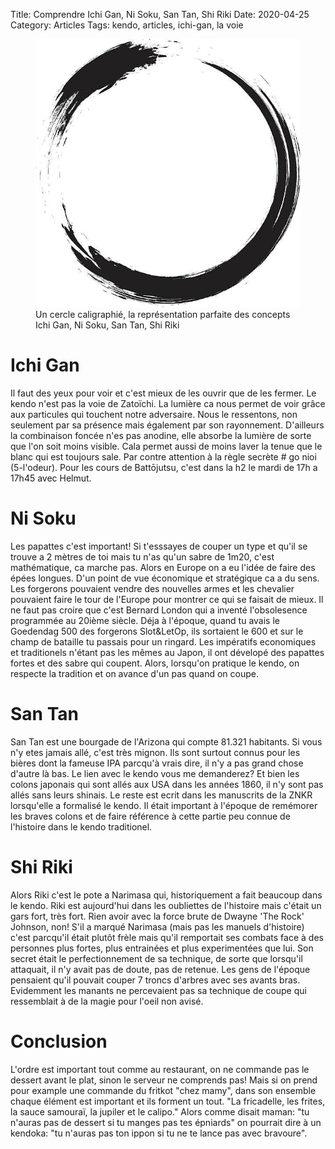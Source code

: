 Title: Comprendre Ichi Gan, Ni Soku, San Tan, Shi Riki
Date: 2020-04-25
Category: Articles
Tags: kendo, articles, ichi-gan, la voie


<figure class="article">
	<img class="img-fluid" src="./assets/circle.jpg" alt="cercle en caligraphie japonaise" />
	<figcaption>Un cercle caligraphié, la représentation parfaite des concepts Ichi Gan, Ni Soku, San Tan, Shi Riki</figcaption>
</figure>

# Ichi Gan 

Il faut des yeux pour voir et c'est mieux de les ouvrir que de les fermer. Le kendo n'est pas la voie de Zatoïchi. La lumière ca nous permet de voir grâce aux particules qui touchent notre adversaire. Nous le ressentons, non seulement par sa présence mais également par son rayonnement. D'ailleurs la combinaison 
foncée n'es pas anodine, elle absorbe la lumière de sorte que l'on soit moins visible. Cala permet aussi de moins laver la tenue que le blanc qui est toujours sale. Par contre attention à la règle secrète # go nioi (5-l'odeur). Pour les cours de Battōjutsu, c'est dans la h2 le mardi de 17h a 17h45 avec Helmut.

# Ni Soku 

Les papattes c'est important! Si t'esssayes de couper un type et qu'il se trouve a 2 mètres de toi mais tu n'as qu'un sabre de 1m20, c'est mathématique, ca marche pas.
Alors en Europe on a eu l'idée de faire des épées longues. D'un point de vue économique et stratégique ca a du sens. Les forgerons pouvaient vendre des nouvelles armes et les chevalier pouvaient faire le tour de l'Europe pour montrer ce qui se faisait de mieux. Il ne faut pas croire que c'est Bernard London qui a inventé l'obsolesence programmée au 20ième siècle. Déja à l'époque, quand tu avais le Goedendag 500 des forgerons Slot&LetOp, ils sortaient le 600 et sur le champ de bataille tu passais pour un ringard. Les impératifs economiques et traditionels n'étant pas les mêmes au Japon, il ont dévelopé des papattes fortes et des sabre qui coupent.
Alors, lorsqu'on pratique le kendo, on respecte la tradition et on avance d'un pas quand on coupe.


# San Tan

San Tan est une bourgade de l'Arizona qui compte 81.321 habitants. Si vous n'y etes jamais allé, c'est très mignon. Ils sont surtout connus pour les bières dont la fameuse IPA parcqu'à vrais dire, il n'y a pas grand chose d'autre là bas. 
Le lien avec le kendo vous me demanderez? Et bien les colons japonais qui sont allés aux USA dans les années 1860, il n'y sont pas allés sans leurs shinais. Le reste est ecrit dans les manuscrits de la ZNKR lorsqu'elle a formalisé le kendo. Il était important à l'époque de remémorer les braves colons et de faire référence à cette partie peu connue de l'histoire dans le kendo traditionel.

# Shi Riki 

Alors Riki c'est le pote a Narimasa qui, historiquement a fait beaucoup dans le kendo. Riki est aujourd'hui dans les oubliettes de l'histoire mais c'était un gars fort, très fort. Rien avoir avec la force brute de Dwayne 'The Rock' Johnson, non! S'il a marqué Narimasa (mais pas les manuels d'histoire)
c'est parcqu'il était plutôt frèle mais qu'il remportait ses combats face à des personnes plus fortes, plus entrainées et plus experimentées que lui. Son secret était le perfectionnement de sa technique, de sorte que lorsqu'il attaquait, il n'y avait pas de doute, pas de retenue. Les gens de l'époque pensaient 
qu'il pouvait couper 7 troncs d'arbres avec ses avants bras. Evidemment les manants ne percevaient pas sa technique de coupe qui ressemblait à de la magie pour l'oeil non avisé.


# Conclusion

L'ordre est important tout comme au restaurant, on ne commande pas le dessert avant le plat, sinon le serveur ne comprends pas! Mais si on prend pour example une commande du fritkot "chez mamy", dans son ensemble chaque élément est important et ils forment un tout. "La fricadelle, les frites, la sauce samouraï, la jupiler et le calipo." Alors comme disait maman: "tu n'auras pas de dessert si tu manges pas tes épniards" on pourrait dire à un kendoka: "tu n'auras pas ton ippon si tu ne te lance pas avec bravoure".